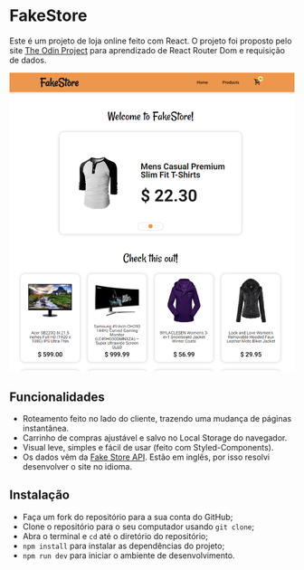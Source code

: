 # FakeStore

Este é um projeto de loja online feito com React. O projeto foi proposto pelo site [The Odin Project](https://www.theodinproject.com) para aprendizado de React Router Dom e requisição de dados.

![image](./src/images/read-me-screenshot.png)

## Funcionalidades

- Roteamento feito no lado do cliente, trazendo uma mudança de páginas instantânea.
- Carrinho de compras ajustável e salvo no Local Storage do navegador.
- Visual leve, simples e fácil de usar (feito com Styled-Components).
- Os dados vêm da [Fake Store API](https://fakestoreapi.com). Estão em inglês, por isso resolvi desenvolver o site no idioma.

## Instalação

- Faça um fork do repositório para a sua conta do GitHub;
- Clone o repositório para o seu computador usando `git clone`;
- Abra o terminal e `cd` até o diretório do repositório;
- `npm install` para instalar as dependências do projeto;
- `npm run dev` para iniciar o ambiente de desenvolvimento.

